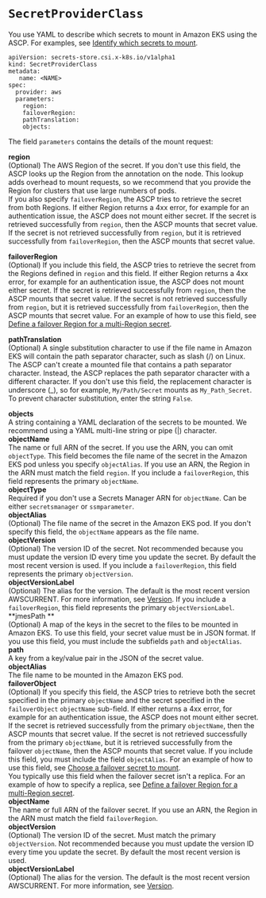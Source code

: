 # `SecretProviderClass`<a name="integrating_csi_driver_SecretProviderClass"></a>

You use YAML to describe which secrets to mount in Amazon EKS using the ASCP\. For examples, see [Identify which secrets to mount](integrating_csi_driver.md#integrating_csi_driver_mount)\.

```
apiVersion: secrets-store.csi.x-k8s.io/v1alpha1
kind: SecretProviderClass
metadata:
   name: <NAME>
spec:
  provider: aws
  parameters:
    region:
    failoverRegion:
    pathTranslation:
    objects:
```

The field `parameters` contains the details of the mount request:

**region**  
\(Optional\) The AWS Region of the secret\. If you don't use this field, the ASCP looks up the Region from the annotation on the node\. This lookup adds overhead to mount requests, so we recommend that you provide the Region for clusters that use large numbers of pods\.  
If you also specify `failoverRegion`, the ASCP tries to retrieve the secret from both Regions\. If either Region returns a 4xx error, for example for an authentication issue, the ASCP does not mount either secret\. If the secret is retrieved successfully from `region`, then the ASCP mounts that secret value\. If the secret is not retrieved successfully from `region`, but it is retrieved successfully from `failoverRegion`, then the ASCP mounts that secret value\.

**failoverRegion**  
\(Optional\) If you include this field, the ASCP tries to retrieve the secret from the Regions defined in `region` and this field\. If either Region returns a 4xx error, for example for an authentication issue, the ASCP does not mount either secret\. If the secret is retrieved successfully from `region`, then the ASCP mounts that secret value\. If the secret is not retrieved successfully from `region`, but it is retrieved successfully from `failoverRegion`, then the ASCP mounts that secret value\. For an example of how to use this field, see [Define a failover Region for a multi\-Region secret](integrating_csi_driver.md#integrating_csi_driver_example_3)\.

**pathTranslation**  
\(Optional\) A single substitution character to use if the file name in Amazon EKS will contain the path separator character, such as slash \(/\) on Linux\. The ASCP can't create a mounted file that contains a path separator character\. Instead, the ASCP replaces the path separator character with a different character\. If you don't use this field, the replacement character is underscore \(\_\), so for example, `My/Path/Secret` mounts as `My_Path_Secret`\.   
To prevent character substitution, enter the string `False`\.

**objects**  
A string containing a YAML declaration of the secrets to be mounted\. We recommend using a YAML multi\-line string or pipe \(\|\) character\.    
**objectName**  
The name or full ARN of the secret\. If you use the ARN, you can omit `objectType`\. This field becomes the file name of the secret in the Amazon EKS pod unless you specify `objectAlias`\. If you use an ARN, the Region in the ARN must match the field `region`\. If you include a `failoverRegion`, this field represents the primary `objectName`\.  
**objectType**  
Required if you don't use a Secrets Manager ARN for `objectName`\. Can be either `secretsmanager` or `ssmparameter`\.   
**objectAlias**  
\(Optional\) The file name of the secret in the Amazon EKS pod\. If you don't specify this field, the `objectName` appears as the file name\.  
**objectVersion**  
\(Optional\) The version ID of the secret\. Not recommended because you must update the version ID every time you update the secret\. By default the most recent version is used\. If you include a `failoverRegion`, this field represents the primary `objectVersion`\.  
**objectVersionLabel**  
\(Optional\) The alias for the version\. The default is the most recent version AWSCURRENT\. For more information, see [Version](getting-started.md#term_version)\. If you include a `failoverRegion`, this field represents the primary `objectVersionLabel`\.  
**jmesPath **  
\(Optional\) A map of the keys in the secret to the files to be mounted in Amazon EKS\. To use this field, your secret value must be in JSON format\. If you use this field, you must include the subfields `path` and `objectAlias`\.    
**path**  
A key from a key/value pair in the JSON of the secret value\.  
**objectAlias**  
The file name to be mounted in the Amazon EKS pod\.  
**failoverObject**  
\(Optional\) If you specify this field, the ASCP tries to retrieve both the secret specified in the primary `objectName` and the secret specified in the `failoverObject` `objectName` sub\-field\. If either returns a 4xx error, for example for an authentication issue, the ASCP does not mount either secret\. If the secret is retrieved successfully from the primary `objectName`, then the ASCP mounts that secret value\. If the secret is not retrieved successfully from the primary `objectName`, but it is retrieved successfully from the failover `objectName`, then the ASCP mounts that secret value\. If you include this field, you must include the field `objectAlias`\. For an example of how to use this field, see [Choose a failover secret to mount](integrating_csi_driver.md#integrating_csi_driver_example_4)\.  
You typically use this field when the failover secret isn't a replica\. For an example of how to specify a replica, see [Define a failover Region for a multi\-Region secret](integrating_csi_driver.md#integrating_csi_driver_example_3)\.    
**objectName**  
The name or full ARN of the failover secret\. If you use an ARN, the Region in the ARN must match the field `failoverRegion`\.  
**objectVersion**  
\(Optional\) The version ID of the secret\. Must match the primary `objectVersion`\. Not recommended because you must update the version ID every time you update the secret\. By default the most recent version is used\.   
**objectVersionLabel**  
\(Optional\) The alias for the version\. The default is the most recent version AWSCURRENT\. For more information, see [Version](getting-started.md#term_version)\. 